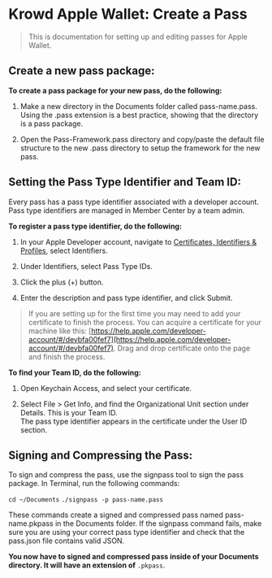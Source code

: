 # Krowd Apple Wallet: Create a Pass

> This is documentation for setting up and editing passes for Apple     
> Wallet.

## Create a new pass package:

**To create a pass package for your new pass, do the following:**

1.  Make a new directory in the Documents folder called pass-name.pass. Using the .pass extension is a best practice, showing that the directory is a pass package.  
    
2.  Open the Pass-Framework.pass directory and copy/paste the default file structure to the new .pass directory to setup the framework for the new pass.

## **Setting the Pass Type Identifier and Team ID:**

Every pass has a pass type identifier associated with a developer account. Pass type identifiers are managed in Member Center by a team admin.

**To register a pass type identifier, do the following:**

1.  In your Apple Developer account, navigate to [Certificates, Identifiers & Profiles](http://developer.apple.com/account), select Identifiers.  
    
2.  Under Identifiers, select Pass Type IDs.  
    
3.  Click the plus (+) button.  
    
4.  Enter the description and pass type identifier, and click Submit.

> If you are setting up for the first time you may need to add your
> certificate to finish the process. You can acquire a certificate for
> your machine like this:
> [https://help.apple.com/developer-account/#/devbfa00fef7](https://help.apple.com/developer-account/#/devbfa00fef7).
> Drag and drop certificate onto the page and finish the process.

    

**To find your Team ID, do the following:**

1.  Open Keychain Access, and select your certificate.  
    
2.  Select File > Get Info, and find the Organizational Unit section under Details. This is your Team ID.  
    The pass type identifier appears in the certificate under the User ID section.

## **Signing and Compressing the Pass:**

To sign and compress the pass, use the signpass tool to sign the pass package. In Terminal, run the following commands:

``cd ~/Documents``
``./signpass -p pass-name.pass``

These commands create a signed and compressed pass named pass-name.pkpass in the Documents folder. If the signpass command fails, make sure you are using your correct pass type identifier and check that the pass.json file contains valid JSON.

**You now have to signed and compressed pass inside of your Documents directory. It will have an extension of** ``.pkpass``.
